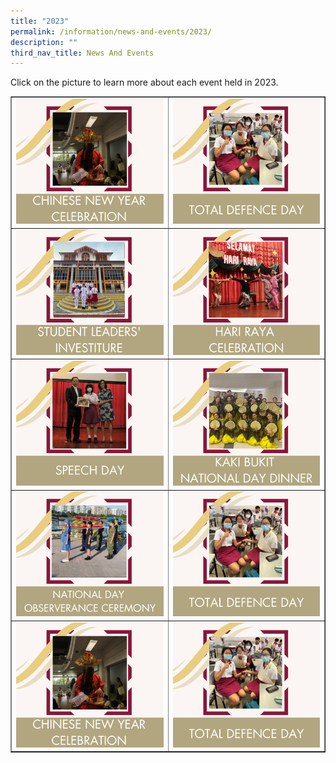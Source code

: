 ```yaml
---
title: "2023"
permalink: /information/news-and-events/2023/
description: ""
third_nav_title: News And Events
---
```

<p>Click on the picture to learn more about each event held in 2023.</p>
<table style="border-collapse: collapse; width: 100%;" border="1">
<tbody>
<tr>
<td style="width: 50%;"><a href="/information/news-and-events/2023/chinese-new-year-celebration/"><img src="/images/Events/2023/Event Icons/chinese new year.png"></a></td>
<td style="width: 50%;"><a href="/information/news-and-events/2023/total-defence-day/"><img src="/images/Events/2023/Event Icons/total defence day.png"></a></td>
</tr>
</tbody>
<tbody><tr>
<td style="width: 50%;"><a href="/information/news-and-events/2023/student-leaders-investiture/"><img src="/images/Events/2023/Event Icons/investiture.png"></a></td>
<td style="width: 50%;"><a href="/information/news-and-events/2023/hari-raya-celebration/"><img src="/images/Events/2023/Event Icons/hari raya.png"></a></td>
</tr>
</tbody>
<tbody><tr>
<td style="width: 50%;"><a href="/information/news-and-events/2023/speech-day/"><img src="/images/Events/2023/Event Icons/speech day.png"></a></td>
<td style="width: 50%;"><a href="/information/news-and-events/2023/kaki-bukit-national-day-dinner/"><img src="/images/Events/2023/Event Icons/national day dinner.png"></a></td>
</tr>
</tbody>
<tbody><tr>
<td style="width: 50%;"><a href="/information/news-and-events/2023/national-day-observance-ceremony-2023/"><img src="/images/Events/2023/Event Icons/observance ceremony.png"></a></td>
<td style="width: 50%;"><a href="/information/news-and-events/2023/total-defence-day/"><img src="/images/Events/2023/Event Icons/total defence day.png"></a></td>
</tr>
</tbody>
<tbody><tr>
<td style="width: 50%;"><a href="/information/news-and-events/2023/chinese-new-year-celebration/"><img src="/images/Events/2023/Event Icons/chinese new year.png"></a></td>
<td style="width: 50%;"><a href="/information/news-and-events/2023/total-defence-day/"><img src="/images/Events/2023/Event Icons/total defence day.png"></a></td>
</tr>
</tbody>
</table>